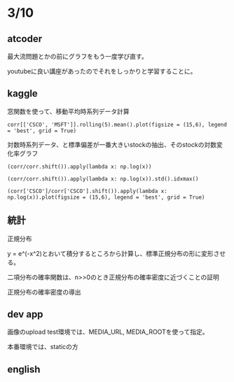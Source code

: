 # 3/10

## atcoder

最大流問題とかの前にグラフをもう一度学び直す。

youtubeに良い講座があったのでそれをしっかりと学習することに。
## kaggle

窓関数を使って、移動平均時系列データ計算

```
corr[['CSCO', 'MSFT']].rolling(5).mean().plot(figsize = (15,6), legend = 'best', grid = True)
```

対数時系列データ、と標準偏差が一番大きいstockの抽出、そのstockの対数変化率グラフ
```
(corr/corr.shift()).apply(lambda x: np.log(x))

(corr/corr.shift()).apply(lambda x: np.log(x)).std().idxmax()

(corr['CSCO']/corr['CSCO'].shift()).apply(lambda x: np.log(x)).plot(figsize = (15,6), legend = 'best', grid = True)
```

## 統計
正規分布

y = e^(-x^2)とおいて積分するところから計算し、標準正規分布の形に変形させる。

二項分布の確率関数は、n>>0のとき正規分布の確率密度に近づくことの証明

正規分布の確率密度の導出


## dev app
画像のupload
test環境では、MEDIA_URL, MEDIA_ROOTを使って指定。

本番環境では、staticの方

## english

